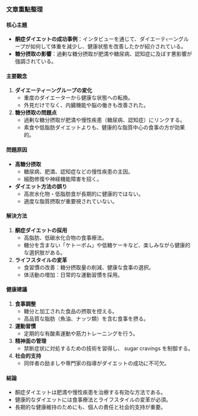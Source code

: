 ### 文章重點整理

#### 核心主題
- **酮症ダイエットの成功事例**：インタビューを通じて、ダイエーテｨーングループが如何して体重を減少し、健康状態を改善したかが紹介されている。
- **糖分摂取の影響**：過剰な糖分摂取が肥満や糖尿病、認知症に及ぼす悪影響が強調されている。

#### 主要觀念
1. **ダイエーティーングループの変化**
   - 重度のダイエーターから健康な状態への転換。
   - 外見だけでなく、内臓機能や脳の働きも改善された。
2. **糖分摂取の問題点**
   - 過剰な糖分摂取が肥満や慢性疾患（糖尿病、認知症）にリンクする。
   - 素食や低脂肪ダイエットよりも、健康的な脂質中心の食事の方が効果的。

#### 問題原因
- **高糖分摂取**
  - 糖尿病、肥満、認知症などの慢性疾患の主因。
  - 細胞修復や神経機能障害を招く。
- **ダイエット方法の誤り**
  - 高炭水化物・低脂肪食が長期的に健康的ではない。
  - 適度な脂質摂取が重要視されていない。

#### 解決方法
1. **酮症ダイエットの採用**
   - 高脂肪、低碳水化合物の食事療法。
   - 糖分を含まない「ケトーボム」や低糖ケーキなど、楽しみながら健康的な選択肢がある。
2. **ライフスタイルの変革**
   - 食習慣の改善：糖分摂取量の削減、健康な食事の選択。
   - 体活動の増加：日常的な運動習慣を採用。

#### 健康建議
1. **食事調整**
   - 糖分と加工された食品の摂取を控える。
   - 高品質な脂肪（魚油、ナッツ類）を含む食事を摂る。
2. **運動習慣**
   - 定期的な有酸素運動や筋力トレーニングを行う。
3. **精神面の管理**
   - 禁断症状に対処するための技術を習得し、 sugar cravings を制御する。
4. **社会的支持**
   - 同伴者の励ましや専門家の指導がダイエットの成功に不可欠。

#### 結論
- 酮症ダイエットは肥満や慢性疾患を治療する有効な方法である。
- 健康的なダイエットには食事療法とライフスタイルの変革が必須。
- 長期的な健康維持のためにも、個人の責任と社会的支持が重要。